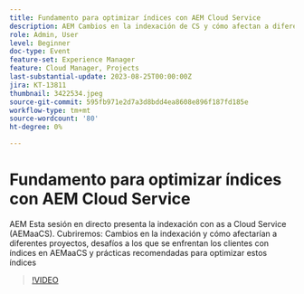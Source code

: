 ```yaml
---
title: Fundamento para optimizar índices con AEM Cloud Service
description: AEM Cambios en la indexación de CS y cómo afectan a diferentes proyectos, desafíos a los que se enfrentan los clientes con índices en AEMaaCS y prácticas recomendadas para optimizar estos índices
role: Admin, User
level: Beginner
doc-type: Event
feature-set: Experience Manager
feature: Cloud Manager, Projects
last-substantial-update: 2023-08-25T00:00:00Z
jira: KT-13811
thumbnail: 3422534.jpeg
source-git-commit: 595fb971e2d7a3d8bdd4ea8608e896f187fd185e
workflow-type: tm+mt
source-wordcount: '80'
ht-degree: 0%

---
```



# Fundamento para optimizar índices con AEM Cloud Service

AEM Esta sesión en directo presenta la indexación con as a Cloud Service (AEMaaCS). Cubriremos: Cambios en la indexación y cómo afectarían a diferentes proyectos, desafíos a los que se enfrentan los clientes con índices en AEMaaCS y prácticas recomendadas para optimizar estos índices

>[!VIDEO](https://video.tv.adobe.com/v/3422534/?learn=on)
